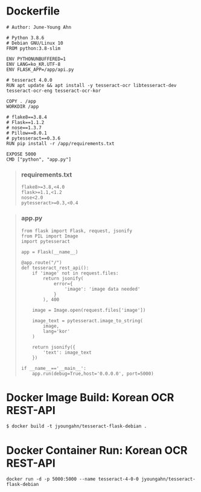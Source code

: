 # Dockerfile


```
# Author: June-Young Ahn

# Python 3.8.6
# Debian GNU/Linux 10
FROM python:3.8-slim

ENV PYTHONUNBUFFERED=1
ENV LANG=ko_KR.UTF-8
ENV FLASK_APP=/app/api.py

# tesseract 4.0.0
RUN apt update && apt install -y tesseract-ocr libtesseract-dev tesseract-ocr-eng tesseract-ocr-kor

COPY . /app
WORKDIR /app

# flake8==3.8.4
# Flask==1.1.2
# nose==1.3.7
# Pillow==8.0.1
# pytesseract==0.3.6
RUN pip install -r /app/requirements.txt

EXPOSE 5000
CMD ["python", "app.py"]
```
> ### requirements.txt
> ```
> flake8>=3.8,<4.0
> flask>=1.1,<1.2
> nose<2.0
> pytesseract>=0.3,<0.4
> ```

> ### app.py
> ```
> from flask import Flask, request, jsonify
> from PIL import Image
> import pytesseract
> 
> app = Flask(__name__)
> 
> @app.route("/")
> def tesseract_rest_api():
>     if 'image' not in request.files:
>         return jsonify(
>             error={
>                 'image': 'image data needed'
>             }
>         ), 400
> 
>     image = Image.open(request.files['image'])
> 
>     image_text = pytesseract.image_to_string(
>         image,
>         lang='kor'
>     )
> 
>     return jsonify({
>         'text': image_text
>     })
> 
> if __name__=='__main__':
>     app.run(debug=True,host='0.0.0.0', port=5000)
> ```

# Docker Image Build: Korean OCR REST-API
```
$ docker build -t jyoungahn/tesseract-flask-debian .
```

# Docker Container Run: Korean OCR REST-API
```
docker run -d -p 5000:5000 --name tesseract-4-0-0 jyoungahn/tesseract-flask-debian
```
